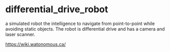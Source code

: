 # differential_drive_robot
a simulated robot the intelligence to navigate from point-to-point while avoiding static objects. The robot is differential drive and has a camera and laser scanner.

https://wiki.watonomous.ca/
